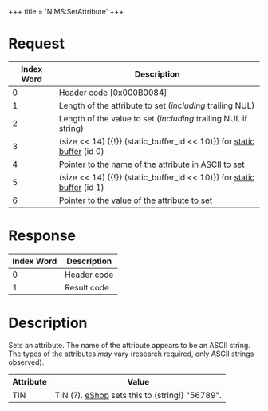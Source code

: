 +++
title = 'NIMS:SetAttribute'
+++

# Request

<table>
<thead>
<tr class="header">
<th>Index Word</th>
<th>Description</th>
</tr>
</thead>
<tbody>
<tr class="odd">
<td>0</td>
<td>Header code [0x000B0084]</td>
</tr>
<tr class="even">
<td>1</td>
<td>Length of the attribute to set (<em>including</em> trailing
NUL)</td>
</tr>
<tr class="odd">
<td>2</td>
<td>Length of the value to set (<em>including</em> trailing NUL if
string)</td>
</tr>
<tr class="even">
<td>3</td>
<td>(size &lt;&lt; 14) {{!}} (static_buffer_id &lt;&lt; 10)}} for <a
href="../IPC#static_buffer_translation" title="wikilink">static buffer</a>
(id 0)</td>
</tr>
<tr class="odd">
<td>4</td>
<td>Pointer to the name of the attribute in ASCII to set</td>
</tr>
<tr class="even">
<td>5</td>
<td>(size &lt;&lt; 14) {{!}} (static_buffer_id &lt;&lt; 10)}} for <a
href="../IPC#static_buffer_translation" title="wikilink">static buffer</a>
(id 1)</td>
</tr>
<tr class="odd">
<td>6</td>
<td>Pointer to the value of the attribute to set</td>
</tr>
</tbody>
</table>

# Response

| Index Word | Description |
|------------|-------------|
| 0          | Header code |
| 1          | Result code |

# Description

Sets an attribute. The name of the attribute appears to be an ASCII
string. The types of the attributes *may* vary (research required, only
ASCII strings observed).

| Attribute | Value                                                              |
|-----------|--------------------------------------------------------------------|
| TIN       | TIN (?). [eShop](EShop "wikilink") sets this to (string!) "56789". |

